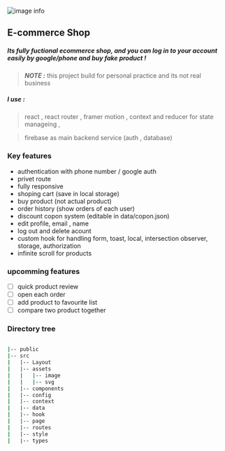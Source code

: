 ![image info](https://img.shields.io/github/stars/mostafa-kheibary/e-commerce-shop)

## E-commerce Shop

##### Its fully fuctional ecommerce shop, and you can log in to your account easily by google/phone and buy fake product !

> **_NOTE :_** this project build for personal practice and its not real business

##### I use :

> react , react router , framer motion , context and reducer for state manageing ,

> firebase as main backend service (auth , database)

### Key features

- authentication with phone number / google auth
- privet route
- fully responsive
- shoping cart (save in local storage)
- buy product (not actual product)
- order history (show orders of each user)
- discount copon system (editable in data/copon.json)
- edit profile, email , name
- log out and delete acount
- custom hook for handling form, toast, local, intersection observer, storage, authorization
- infinite scroll for products

### upcomming features

- [ ] quick product review
- [ ] open each order
- [ ] add product to favourite list
- [ ] compare two product together

### Directory tree

```bash

|-- public
|-- src
|   |-- Layout
|   |-- assets
|   |   |-- image
|   |   |-- svg
|   |-- components
|   |-- config
|   |-- context
|   |-- data
|   |-- hook
|   |-- page
|   |-- routes
|   |-- style
|   |-- types
```
